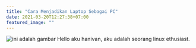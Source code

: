 ```yaml
---
title: "Cara Menjadikan Laptop Sebagai PC"
date: 2021-03-20T12:27:38+07:00
featured_image: ""
---
```

![ini adalah gambar](../uploads/favicon.png)
Hello aku hanivan, aku adalah seorang linux ethusiast.
